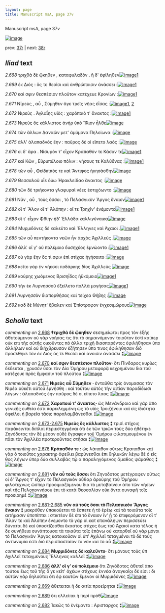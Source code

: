 ```yaml
---
layout: page
title: Manuscript msA, page 37v
---
```


Manuscript msA, page 37v

[![image](http://www.homermultitext.org/iipsrv?OBJ=IIP,1.0&FIF=/project/homer/pyramidal/deepzoom/hmt/vaimg/2017a/VA037VN_0539.tif&WID=100&CVT=JPEG)](http://www.homermultitext.org/ict2/?urn=urn:cite2:hmt:vaimg.2017a:VA037VN_0539)

prev:  [37r](../37r) | next:  [38r](../38r)

## *Iliad* text

*2.668* <a id="2.668"/> τριχθὰ δὲ ᾤκηθεν , καταφυλαδὸν . ἢ δ' ἐφίληθεν[![image](http://www.homermultitext.org/iipsrv?OBJ=IIP,1.0&FIF=/project/homer/pyramidal/deepzoom/hmt/vaimg/2017a/VA037VN_0539.tif&RGN=0.466,0.2333,0.425,0.0293&WID=1000&CVT=JPEG)](http://www.homermultitext.org/ict2/?urn=urn:cite2:hmt:vaimg.2017a:VA037VN_0539@0.466,0.2333,0.425,0.0293)[1](#msA_2.688)

*2.669* <a id="2.669"/> ἐκ Διός : ὅς τε θεοῖσι 					καὶ ἀνθρώποισιν ἀνάσσει :[![image](http://www.homermultitext.org/iipsrv?OBJ=IIP,1.0&FIF=/project/homer/pyramidal/deepzoom/hmt/vaimg/2017a/VA037VN_0539.tif&RGN=0.466,0.2536,0.425,0.0293&WID=1000&CVT=JPEG)](http://www.homermultitext.org/ict2/?urn=urn:cite2:hmt:vaimg.2017a:VA037VN_0539@0.466,0.2536,0.425,0.0293)[1](#msAim_2.700)

*2.670* <a id="2.670"/> καί σφιν θεσπέσιον πλοῦτον κατέχευε Κρονίων :[![image](http://www.homermultitext.org/iipsrv?OBJ=IIP,1.0&FIF=/project/homer/pyramidal/deepzoom/hmt/vaimg/2017a/VA037VN_0539.tif&RGN=0.463,0.2716,0.425,0.0293&WID=1000&CVT=JPEG)](http://www.homermultitext.org/ict2/?urn=urn:cite2:hmt:vaimg.2017a:VA037VN_0539@0.463,0.2716,0.425,0.0293)[1](#msA_2.689)

*2.671* <a id="2.671"/> Νῑρεὺς , αὖ , Σύμηθεν ἄγε τρεῖς νῆας ἐΐσας :[![image](http://www.homermultitext.org/iipsrv?OBJ=IIP,1.0&FIF=/project/homer/pyramidal/deepzoom/hmt/vaimg/2017a/VA037VN_0539.tif&RGN=0.463,0.2927,0.425,0.0293&WID=1000&CVT=JPEG)](http://www.homermultitext.org/ict2/?urn=urn:cite2:hmt:vaimg.2017a:VA037VN_0539@0.463,0.2927,0.425,0.0293)[1](#msA_2.690), [2](#msA_2.691)

*2.672* <a id="2.672"/> Νιρεὺς . Ἀγλαΐης υἱὸς : χαρόποιό τ' ἄνακτος :[![image](http://www.homermultitext.org/iipsrv?OBJ=IIP,1.0&FIF=/project/homer/pyramidal/deepzoom/hmt/vaimg/2017a/VA037VN_0539.tif&RGN=0.463,0.31,0.425,0.0293&WID=1000&CVT=JPEG)](http://www.homermultitext.org/ict2/?urn=urn:cite2:hmt:vaimg.2017a:VA037VN_0539@0.463,0.31,0.425,0.0293)[1](#msA_2.692)

*2.673* <a id="2.673"/> Νιρεὺς ὃς κάλλιστος 					ἀνὴρ ὑπὸ Ἴ̈λιον ἦλθε[![image](http://www.homermultitext.org/iipsrv?OBJ=IIP,1.0&FIF=/project/homer/pyramidal/deepzoom/hmt/vaimg/2017a/VA037VN_0539.tif&RGN=0.46,0.3273,0.425,0.0293&WID=1000&CVT=JPEG)](http://www.homermultitext.org/ict2/?urn=urn:cite2:hmt:vaimg.2017a:VA037VN_0539@0.46,0.3273,0.425,0.0293)

*2.674* <a id="2.674"/> τῶν ἄλλων Δαναῶν μετ' 					ἀμύμονα Πηλείωνα :[![image](http://www.homermultitext.org/iipsrv?OBJ=IIP,1.0&FIF=/project/homer/pyramidal/deepzoom/hmt/vaimg/2017a/VA037VN_0539.tif&RGN=0.46,0.3476,0.425,0.0293&WID=1000&CVT=JPEG)](http://www.homermultitext.org/ict2/?urn=urn:cite2:hmt:vaimg.2017a:VA037VN_0539@0.46,0.3476,0.425,0.0293)

*2.675* <a id="2.675"/> ἀλλ' ἀλαπαδνὸς ἔην : παῦρος δέ οἱ εἵπετο λαός :[![image](http://www.homermultitext.org/iipsrv?OBJ=IIP,1.0&FIF=/project/homer/pyramidal/deepzoom/hmt/vaimg/2017a/VA037VN_0539.tif&RGN=0.457,0.3664,0.425,0.0293&WID=1000&CVT=JPEG)](http://www.homermultitext.org/ict2/?urn=urn:cite2:hmt:vaimg.2017a:VA037VN_0539@0.457,0.3664,0.425,0.0293)

*2.676* <a id="2.676"/> οἱ δ' ἄρα . Νίσυρόν 					τ' εἶχον Κράπαθόν τε 						 Κάσον τε[![image](http://www.homermultitext.org/iipsrv?OBJ=IIP,1.0&FIF=/project/homer/pyramidal/deepzoom/hmt/vaimg/2017a/VA037VN_0539.tif&RGN=0.456,0.386,0.425,0.0293&WID=1000&CVT=JPEG)](http://www.homermultitext.org/ict2/?urn=urn:cite2:hmt:vaimg.2017a:VA037VN_0539@0.456,0.386,0.425,0.0293)[1](#msA_2.694)

*2.677* <a id="2.677"/> καὶ Κῶν , Εὐρυπύλοιο πόλιν : νήσους τε Καλύδνας :[![image](http://www.homermultitext.org/iipsrv?OBJ=IIP,1.0&FIF=/project/homer/pyramidal/deepzoom/hmt/vaimg/2017a/VA037VN_0539.tif&RGN=0.456,0.4033,0.425,0.0293&WID=1000&CVT=JPEG)](http://www.homermultitext.org/ict2/?urn=urn:cite2:hmt:vaimg.2017a:VA037VN_0539@0.456,0.4033,0.425,0.0293)[1](#msAint_2.702)

*2.678* <a id="2.678"/> τῶν αὖ , Φείδιππός τε 					καὶ Ἄντιφος ἡγησάσθην[![image](http://www.homermultitext.org/iipsrv?OBJ=IIP,1.0&FIF=/project/homer/pyramidal/deepzoom/hmt/vaimg/2017a/VA037VN_0539.tif&RGN=0.456,0.4221,0.425,0.0293&WID=1000&CVT=JPEG)](http://www.homermultitext.org/ict2/?urn=urn:cite2:hmt:vaimg.2017a:VA037VN_0539@0.456,0.4221,0.425,0.0293)

*2.679* <a id="2.679"/> Θεσσαλοῦ υἷε δύω 						 Ἡρακλείδαο ἄνακτος :[![image](http://www.homermultitext.org/iipsrv?OBJ=IIP,1.0&FIF=/project/homer/pyramidal/deepzoom/hmt/vaimg/2017a/VA037VN_0539.tif&RGN=0.454,0.4424,0.425,0.0293&WID=1000&CVT=JPEG)](http://www.homermultitext.org/ict2/?urn=urn:cite2:hmt:vaimg.2017a:VA037VN_0539@0.454,0.4424,0.425,0.0293)

*2.680* <a id="2.680"/> τῶν δὲ τριήκοντα γλαφυραὶ νέες ἐστιχόωντο :[![image](http://www.homermultitext.org/iipsrv?OBJ=IIP,1.0&FIF=/project/homer/pyramidal/deepzoom/hmt/vaimg/2017a/VA037VN_0539.tif&RGN=0.454,0.4605,0.425,0.0293&WID=1000&CVT=JPEG)](http://www.homermultitext.org/ict2/?urn=urn:cite2:hmt:vaimg.2017a:VA037VN_0539@0.454,0.4605,0.425,0.0293)

*2.681* <a id="2.681"/> Νῦν , αὖ , τοὺς ὅσσοι , τὸ Πελασγικὸν 					 Ἄργος ἔναιον[![image](http://www.homermultitext.org/iipsrv?OBJ=IIP,1.0&FIF=/project/homer/pyramidal/deepzoom/hmt/vaimg/2017a/VA037VN_0539.tif&RGN=0.452,0.4786,0.425,0.0293&WID=1000&CVT=JPEG)](http://www.homermultitext.org/ict2/?urn=urn:cite2:hmt:vaimg.2017a:VA037VN_0539@0.452,0.4786,0.425,0.0293)[1](#msA_2.695)

*2.682* <a id="2.682"/> οἵ τ' Ἄλον οἵ τ' 						 Ἀλόπην : οἵ τε 						 Τρηχῖν' ἐνέμοντο[![image](http://www.homermultitext.org/iipsrv?OBJ=IIP,1.0&FIF=/project/homer/pyramidal/deepzoom/hmt/vaimg/2017a/VA037VN_0539.tif&RGN=0.46,0.4966,0.425,0.0293&WID=1000&CVT=JPEG)](http://www.homermultitext.org/ict2/?urn=urn:cite2:hmt:vaimg.2017a:VA037VN_0539@0.46,0.4966,0.425,0.0293)[1](#msAint_2.703)

*2.683* <a id="2.683"/> οἵ τ' εἶχον Φθίην 					ἠδ' Ἑλλάδα καλλιγύναικα[![image](http://www.homermultitext.org/iipsrv?OBJ=IIP,1.0&FIF=/project/homer/pyramidal/deepzoom/hmt/vaimg/2017a/VA037VN_0539.tif&RGN=0.46,0.5132,0.425,0.0293&WID=1000&CVT=JPEG)](http://www.homermultitext.org/ict2/?urn=urn:cite2:hmt:vaimg.2017a:VA037VN_0539@0.46,0.5132,0.425,0.0293)

*2.684* <a id="2.684"/> Μυρμιδόνες δὲ καλεῦτο καὶ Ἕλληνες καὶ Ἀχαιοὶ .[![image](http://www.homermultitext.org/iipsrv?OBJ=IIP,1.0&FIF=/project/homer/pyramidal/deepzoom/hmt/vaimg/2017a/VA037VN_0539.tif&RGN=0.46,0.5305,0.425,0.0293&WID=1000&CVT=JPEG)](http://www.homermultitext.org/ict2/?urn=urn:cite2:hmt:vaimg.2017a:VA037VN_0539@0.46,0.5305,0.425,0.0293)[1](#msA_2.697)

*2.685* <a id="2.685"/> τῶν αὖ πεντήκοντα νεῶν ἦν ἀρχὸς Ἀχιλλεύς .[![image](http://www.homermultitext.org/iipsrv?OBJ=IIP,1.0&FIF=/project/homer/pyramidal/deepzoom/hmt/vaimg/2017a/VA037VN_0539.tif&RGN=0.483,0.5508,0.402,0.0293&WID=1000&CVT=JPEG)](http://www.homermultitext.org/ict2/?urn=urn:cite2:hmt:vaimg.2017a:VA037VN_0539@0.483,0.5508,0.402,0.0293)

*2.686* <a id="2.686"/> ἀλλ' οἵ γ' οὐ πολέμοιο δυσηχέος ἐμνώοντο :[![image](http://www.homermultitext.org/iipsrv?OBJ=IIP,1.0&FIF=/project/homer/pyramidal/deepzoom/hmt/vaimg/2017a/VA037VN_0539.tif&RGN=0.477,0.5726,0.402,0.0293&WID=1000&CVT=JPEG)](http://www.homermultitext.org/ict2/?urn=urn:cite2:hmt:vaimg.2017a:VA037VN_0539@0.477,0.5726,0.402,0.0293)[1](#msA_2.698)

*2.687* <a id="2.687"/> οὐ γὰρ ἔην ὅς τί σφιν ἐπὶ στίχας ἡγήσαιτο :[![image](http://www.homermultitext.org/iipsrv?OBJ=IIP,1.0&FIF=/project/homer/pyramidal/deepzoom/hmt/vaimg/2017a/VA037VN_0539.tif&RGN=0.477,0.5892,0.402,0.0293&WID=1000&CVT=JPEG)](http://www.homermultitext.org/ict2/?urn=urn:cite2:hmt:vaimg.2017a:VA037VN_0539@0.477,0.5892,0.402,0.0293)

*2.688* <a id="2.688"/> κεῖτο γὰρ ἐν νήεσσι ποδάρκης δῖος Ἀχιλλεὺς 				[![image](http://www.homermultitext.org/iipsrv?OBJ=IIP,1.0&FIF=/project/homer/pyramidal/deepzoom/hmt/vaimg/2017a/VA037VN_0539.tif&RGN=0.477,0.6065,0.402,0.0293&WID=1000&CVT=JPEG)](http://www.homermultitext.org/ict2/?urn=urn:cite2:hmt:vaimg.2017a:VA037VN_0539@0.477,0.6065,0.402,0.0293)

*2.689* <a id="2.689"/> κούρης χωόμενος Βρισηΐδος ἠϋκόμοιο[![image](http://www.homermultitext.org/iipsrv?OBJ=IIP,1.0&FIF=/project/homer/pyramidal/deepzoom/hmt/vaimg/2017a/VA037VN_0539.tif&RGN=0.477,0.6268,0.402,0.0293&WID=1000&CVT=JPEG)](http://www.homermultitext.org/ict2/?urn=urn:cite2:hmt:vaimg.2017a:VA037VN_0539@0.477,0.6268,0.402,0.0293)[1](#msAim_2.701)

*2.690* <a id="2.690"/> τὴν ἐκ Λυρνησσοῦ 					ἐξείλετο πολλὰ μογήσας[![image](http://www.homermultitext.org/iipsrv?OBJ=IIP,1.0&FIF=/project/homer/pyramidal/deepzoom/hmt/vaimg/2017a/VA037VN_0539.tif&RGN=0.477,0.6441,0.402,0.0293&WID=1000&CVT=JPEG)](http://www.homermultitext.org/ict2/?urn=urn:cite2:hmt:vaimg.2017a:VA037VN_0539@0.477,0.6441,0.402,0.0293)[1](#msA_2.699)

*2.691* <a id="2.691"/> Λυρνησσὸν 					διαπορθήσας καὶ τείχεα Θήβης :[![image](http://www.homermultitext.org/iipsrv?OBJ=IIP,1.0&FIF=/project/homer/pyramidal/deepzoom/hmt/vaimg/2017a/VA037VN_0539.tif&RGN=0.477,0.6622,0.402,0.0293&WID=1000&CVT=JPEG)](http://www.homermultitext.org/ict2/?urn=urn:cite2:hmt:vaimg.2017a:VA037VN_0539@0.477,0.6622,0.402,0.0293)

*2.692* <a id="2.692"/> καδ δὲ Μύνητ' ἔβαλεν 					καὶ Ἐπίστροφον ἐγχεσιμώρους[![image](http://www.homermultitext.org/iipsrv?OBJ=IIP,1.0&FIF=/project/homer/pyramidal/deepzoom/hmt/vaimg/2017a/VA037VN_0539.tif&RGN=0.492,0.6825,0.402,0.0293&WID=1000&CVT=JPEG)](http://www.homermultitext.org/ict2/?urn=urn:cite2:hmt:vaimg.2017a:VA037VN_0539@0.492,0.6825,0.402,0.0293)

## *Scholia* text

*commenting on* [2.668](#2.668)  <a id="msA_2.688"/> **‡τριχθὰ δὲ ᾤκηθεν** σεσημείωται προς τὸν ἑξῆς ἀθετούμενον οὐ γὰρ νοήσας τις ὅτι τὸ σημαινόμενον τοιοῦτον ἐστὶ καίπερ οὐκ επι τῆς αὐτῆς οικοῦντες πό ἀλλα τριχῆ διασπαρέντες ἐφιλήθησαν ὑπο ἀλλήλων καὶ οὐ διήχθρευσαν ἐζήτησεν ὑπο τινος ἐφιλήθησαν διὃ προσέθηκε τὸν ἐκ Διὸς ὅς τε θεοῖσι καὶ ἀνοισιν ἀνάσσει ⁑[![image](http://www.homermultitext.org/iipsrv?OBJ=IIP,1.0&FIF=/project/homer/pyramidal/deepzoom/hmt/vaimg/2017a/VA037VN_0539.tif&RGN=0.2117,0.1337,0.6403,0.0398&WID=1000&CVT=JPEG)](http://www.homermultitext.org/ict2/?urn=urn:cite2:hmt:vaimg.2017a:VA037VN_0539@0.2117,0.1337,0.6403,0.0398)

*commenting on* [2.670](#2.670)  <a id="msA_2.689"/> **καί σφιν θεσπέσιον πλοῦτον·** ὅτι Πίνδαρος κυρίως δέδεκται , χρυσὸν ὗσαι τὸν Δία Ὁμήρου μεταφορᾷ κεχρημένου δια τοῦ κατέχευε πρὸς ἔμφασιν τοῦ πλούτου ⁑[![image](http://www.homermultitext.org/iipsrv?OBJ=IIP,1.0&FIF=/project/homer/pyramidal/deepzoom/hmt/vaimg/2017a/VA037VN_0539.tif&RGN=0.217,0.1557,0.6473,0.0295&WID=1000&CVT=JPEG)](http://www.homermultitext.org/ict2/?urn=urn:cite2:hmt:vaimg.2017a:VA037VN_0539@0.217,0.1557,0.6473,0.0295)

*commenting on* [2.671](#2.671)  <a id="msA_2.690"/> **Νιρεὺς αὖ Σύμηθεν ·** ἐνταῦθα τρὶς ὀνομασας τὸν Νιρέα οὐκέτι αὐτοῦ ἐμνήσθη : καὶ τούτου αὐτὸς τὴν αἰτίαν παραδίδωσι λέγων : ἀλαπαδνὸς ἔην παῦρος δέ οι εἵπετο λαος ⁑[![image](http://www.homermultitext.org/iipsrv?OBJ=IIP,1.0&FIF=/project/homer/pyramidal/deepzoom/hmt/vaimg/2017a/VA037VN_0539.tif&RGN=0.2163,0.1685,0.6473,0.0285&WID=1000&CVT=JPEG)](http://www.homermultitext.org/ict2/?urn=urn:cite2:hmt:vaimg.2017a:VA037VN_0539@0.2163,0.1685,0.6473,0.0285)

*commenting on* [2.672](#2.672)  <a id="msA_2.692"/> **Χαροποιό τ' ἄνακτος·** ὡς Μενάνδροιο καὶ γὰρ ἀπο γενικῆς ευθεία ἐστι παρειλημμένη ὡς τὸ υἱὸς Τροιζήνοιο καὶ εἰς ϊδιότητα ὀφείλει ἡ βαρεῖα τᾶσις παραλαμβάνεσθαι ⁑[![image](http://www.homermultitext.org/iipsrv?OBJ=IIP,1.0&FIF=/project/homer/pyramidal/deepzoom/hmt/vaimg/2017a/VA037VN_0539.tif&RGN=0.1973,0.2,0.6647,0.0478&WID=1000&CVT=JPEG)](http://www.homermultitext.org/ict2/?urn=urn:cite2:hmt:vaimg.2017a:VA037VN_0539@0.1973,0.2,0.6647,0.0478)

*commenting on* [2.673-2.675](#2.673-2.675)  <a id="msA_2.693"/> **Νιρεὺς ὃς κάλλιστος ⁑** τρισὶ στίχοις παράκεινται διπλαὶ περιεστηγμέναι ὅτι ἐκ τῶν τριῶν τοὺς δύο ἡθέτηκε Ζηνόδοτος τὸν δὲ μέσον οὐδὲ ἔγραφεν τοῦ Ὁμήρου φιλοτιμουμένου ἐν πᾶσι τὸν Ἀχιλλέα προτεροῦντας στῆσαι ⁑[![image](http://www.homermultitext.org/iipsrv?OBJ=IIP,1.0&FIF=/project/homer/pyramidal/deepzoom/hmt/vaimg/2017a/VA037VN_0539.tif&RGN=0.191,0.2363,0.2417,0.0676&WID=1000&CVT=JPEG)](http://www.homermultitext.org/ict2/?urn=urn:cite2:hmt:vaimg.2017a:VA037VN_0539@0.191,0.2363,0.2417,0.0676)

*commenting on* [2.676](#2.676)  <a id="msA_2.694"/> **Κράπαθόν τε :** ὡς λάπαθον οὕτως Κραπαθον καὶ γὰρ ὁ τοιοῦτος χαρακτηρ ὀφείλει βαρύνεσθαι ἐπι θηλυκῶν λέγω δὲ ὁ εἰς θος λήγων ὑπερ δύο συλλαβὰς τῷ α παραληγόμενος ἅμαθος ψάμαθος ⁑[![image](http://www.homermultitext.org/iipsrv?OBJ=IIP,1.0&FIF=/project/homer/pyramidal/deepzoom/hmt/vaimg/2017a/VA037VN_0539.tif&RGN=0.201,0.2951,0.2387,0.0641&WID=1000&CVT=JPEG)](http://www.homermultitext.org/ict2/?urn=urn:cite2:hmt:vaimg.2017a:VA037VN_0539@0.201,0.2951,0.2387,0.0641)

*commenting on* [2.681](#2.681)  <a id="msA_2.695"/> **νῦν αὖ τοὺς ὅσσοι** ὅτι Ζηνοδοτος μετέγραφεν οὕτως οἱ δ' Ἄργος τ' εἶχον τὸ Πελασγικὸν οὖθαρ ἀρούρης τοῦ Ὁμήρου φιλοτέχνως ὥσπερ προοιμιαζόμενου δια τὸ μεταβαίνειν ἀπο τῶν νήσων καὶ τῆς Πελοποννήσου ἐπι τὸ κατὰ Θεσσαλίαν οὐκ ὄντα συναφῆ τοῖς προειρημέ ⁑[![image](http://www.homermultitext.org/iipsrv?OBJ=IIP,1.0&FIF=/project/homer/pyramidal/deepzoom/hmt/vaimg/2017a/VA037VN_0539.tif&RGN=0.192,0.3527,0.253,0.0859&WID=1000&CVT=JPEG)](http://www.homermultitext.org/ict2/?urn=urn:cite2:hmt:vaimg.2017a:VA037VN_0539@0.192,0.3527,0.253,0.0859)

*commenting on* [2.681-2.685](#2.681-2.685)  <a id="msA_2.696"/> **νῦν αὐ τοὺς ὅσοι τὸ Πελασγικὸν Ἄργος ἔναιον ⁑** μακρόθεν ὑπακούεται τὸ ἕσπετε ἠ τὸ ἐρέω καὶ τὰ τοιαῦτα τοῖς αιτήμασιν ὑποπίπτει : στικτέον δὲ ἐπι τὸ ἔναιον ἵν' ᾗ τὸ ἐπιφερόμενον οἵ τ' Ἄλόν τε καὶ Ἀλόπην ἐνεμοντο τὸ γὰρ οἱ κατ επανάληψιν περισσεύει δύναται δὲ καὶ ὑποστίζεσθαι ἕκαστος στίχος ἕως τοῦ Ἀχαιοὶ κατα τέλος ἡ δε συνήθεια συνάπτουσα τὰ τοιαῦτα τοῖς ἐπάνω οὐ κατορθοῖ οὐ γὰρ μόνοι τὸ Πελασγικὸν Ἄργος κατοικοῦσιν οἱ ὑπ' Αχιλλεῖ τεταγμένοι τὸ δὲ τοὺς ἀντωνυμία ἐστι διὃ περισπασταῖον τὸ νῦν καὶ τὸ αὖ ⁑[![image](http://www.homermultitext.org/iipsrv?OBJ=IIP,1.0&FIF=/project/homer/pyramidal/deepzoom/hmt/vaimg/2017a/VA037VN_0539.tif&RGN=0.2083,0.419,0.235,0.1549&WID=1000&CVT=JPEG)](http://www.homermultitext.org/ict2/?urn=urn:cite2:hmt:vaimg.2017a:VA037VN_0539@0.2083,0.419,0.235,0.1549)

*commenting on* [2.684](#2.684)  <a id="msA_2.697"/> **Μυρμιδόνες δὲ καλεῦντο·** ὅτι μόνους τοὺς ὑπ Αχιλλεῖ τεταγμένους Ἕλληνας καλλεῖ ⁑[![image](http://www.homermultitext.org/iipsrv?OBJ=IIP,1.0&FIF=/project/homer/pyramidal/deepzoom/hmt/vaimg/2017a/VA037VN_0539.tif&RGN=0.206,0.5642,0.2487,0.0355&WID=1000&CVT=JPEG)](http://www.homermultitext.org/ict2/?urn=urn:cite2:hmt:vaimg.2017a:VA037VN_0539@0.206,0.5642,0.2487,0.0355)

*commenting on* [2.686](#2.686)  <a id="msA_2.698"/> **ἀλλ' οἵ γ' οὐ πολέμοιο** ὅτι Ζηνόδοτος ἀθετεῖ ἀπο τούτου ἕως τοῦ τῆς ὅ γε κεῖτ' ἀχέων στίχους ἐννέα ἀναγκαῖοι δέ εἰσι : δι αὐτῶν γὰρ δηλοῦται ὅτι ἐφ εαυτῶν ἔμενον οἱ Μυρμιδόνες ⁑[![image](http://www.homermultitext.org/iipsrv?OBJ=IIP,1.0&FIF=/project/homer/pyramidal/deepzoom/hmt/vaimg/2017a/VA037VN_0539.tif&RGN=0.216,0.5937,0.2173,0.0698&WID=1000&CVT=JPEG)](http://www.homermultitext.org/ict2/?urn=urn:cite2:hmt:vaimg.2017a:VA037VN_0539@0.216,0.5937,0.2173,0.0698)

*commenting on* [2.669](#2.669)  <a id="msAim_2.700.comment"/> ἀθετειται ἡ δε αιτία προείρηται ⁑[![image](http://www.homermultitext.org/iipsrv?OBJ=IIP,1.0&FIF=/project/homer/pyramidal/deepzoom/hmt/vaimg/2017a/VA037VN_0539.tif&RGN=0.429,0.2566,0.0433,0.0693&WID=1000&CVT=JPEG)](http://www.homermultitext.org/ict2/?urn=urn:cite2:hmt:vaimg.2017a:VA037VN_0539@0.429,0.2566,0.0433,0.0693)

*commenting on* [2.689](#2.689)  <a id="msAim_2.701.comment"/> ὅτι ελλείπει ἡ περὶ πρόθ[![image](http://www.homermultitext.org/iipsrv?OBJ=IIP,1.0&FIF=/project/homer/pyramidal/deepzoom/hmt/vaimg/2017a/VA037VN_0539.tif&RGN=0.4393,0.6285,0.0483,0.0283&WID=1000&CVT=JPEG)](http://www.homermultitext.org/ict2/?urn=urn:cite2:hmt:vaimg.2017a:VA037VN_0539@0.4393,0.6285,0.0483,0.0283)

*commenting on* [2.682](#2.682)  <a id="msAint_2.703.comment"/> Ἰακῶς τὸ ἐνέμοντο : Αρισταρχος ⁑[![image](http://www.homermultitext.org/iipsrv?OBJ=IIP,1.0&FIF=/project/homer/pyramidal/deepzoom/hmt/vaimg/2017a/VA037VN_0539.tif&RGN=0.863,0.4936,0.0437,0.0466&WID=1000&CVT=JPEG)](http://www.homermultitext.org/ict2/?urn=urn:cite2:hmt:vaimg.2017a:VA037VN_0539@0.863,0.4936,0.0437,0.0466)